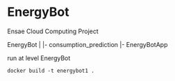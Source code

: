 # EnergyBot
Ensae Cloud Computing Project

EnergyBot |
          |- consumption_prediction
          |- EnergyBotApp  

run at level EnergyBot

```
docker build -t energybot1 . 
```